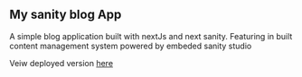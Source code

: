 ## My sanity blog App

A simple blog application built with nextJs and next sanity. Featuring in built content management system powered by embeded sanity studio

Veiw deployed version [here](https://blog-app-kennisnutz.vercel.app/)
